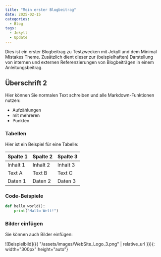 ```yaml
---
title: "Mein erster Blogbeitrag"
date: 2025-02-15
categories:
  - Blog
tags:
  - Jekyll
  - Update
---
```


Dies ist ein erster Blogbeitrag zu Testzwecken mit Jekyll und dem Minimal Mistakes Theme. Zusätzlich dient dieser zur (beispielhaften) Darstellung von internen und externen Referenzierungen von  Blogbeiträgen in einem Anleitungsbeitrag.

## Überschrift 2

Hier können Sie normalen Text schreiben und alle Markdown-Funktionen nutzen:

- Aufzählungen
- mit mehreren
- Punkten

### Tabellen

Hier ist ein Beispiel für eine Tabelle:

| Spalte 1 | Spalte 2 | Spalte 3 |
|----------|----------|----------|
| Inhalt 1 | Inhalt 2 | Inhalt 3 |
| Text A   | Text B   | Text C   |
| Daten 1  | Daten 2  | Daten 3  |

### Code-Beispiele

```python
def hello_world():
    print("Hallo Welt!")
```

### Bilder einfügen

Sie können auch Bilder einfügen:

![Beispielbild]({{ "/assets/images/WebSite_Logo_3.png" | relative_url }}){: width="300px" height="auto"}

